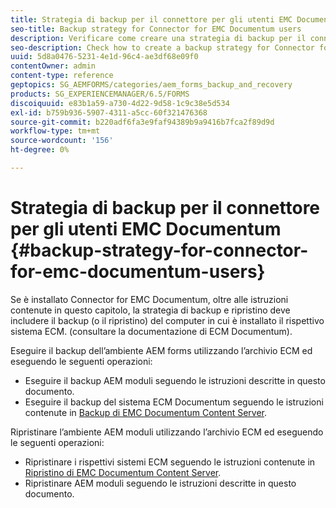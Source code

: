 ```yaml
---
title: Strategia di backup per il connettore per gli utenti EMC Documentum
seo-title: Backup strategy for Connector for EMC Documentum users
description: Verificare come creare una strategia di backup per il connettore per gli utenti EMC Documentum.
seo-description: Check how to create a backup strategy for Connector for EMC Documentum users.
uuid: 5d8a0476-5231-4e1d-96c4-ae3df68e09f0
contentOwner: admin
content-type: reference
geptopics: SG_AEMFORMS/categories/aem_forms_backup_and_recovery
products: SG_EXPERIENCEMANAGER/6.5/FORMS
discoiquuid: e83b1a59-a730-4d22-9d58-1c9c38e5d534
exl-id: b759b936-5907-4311-a5cc-60f321476368
source-git-commit: b220adf6fa3e9faf94389b9a9416b7fca2f89d9d
workflow-type: tm+mt
source-wordcount: '156'
ht-degree: 0%

---
```


# Strategia di backup per il connettore per gli utenti EMC Documentum {#backup-strategy-for-connector-for-emc-documentum-users}

Se è installato Connector for EMC Documentum, oltre alle istruzioni contenute in questo capitolo, la strategia di backup e ripristino deve includere il backup (o il ripristino) del computer in cui è installato il rispettivo sistema ECM. (consultare la documentazione di ECM Documentum).

Eseguire il backup dell’ambiente AEM forms utilizzando l’archivio ECM ed eseguendo le seguenti operazioni:

* Eseguire il backup AEM moduli seguendo le istruzioni descritte in questo documento.
* Eseguire il backup del sistema ECM Documentum seguendo le istruzioni contenute in [Backup di EMC Documentum Content Server](/help/forms/using/admin-help/backing-recovering-emc-documentum-repository.md#back-up-the-emc-documentum-content-server).

Ripristinare l’ambiente AEM moduli utilizzando l’archivio ECM ed eseguendo le seguenti operazioni:

* Ripristinare i rispettivi sistemi ECM seguendo le istruzioni contenute in [Ripristino di EMC Documentum Content Server](/help/forms/using/admin-help/backing-recovering-emc-documentum-repository.md#restore-the-emc-documentum-content-server).
* Ripristinare AEM moduli seguendo le istruzioni descritte in questo documento.
